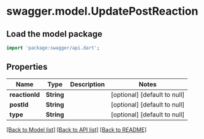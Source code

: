 # swagger.model.UpdatePostReaction

## Load the model package
```dart
import 'package:swagger/api.dart';
```

## Properties
Name | Type | Description | Notes
------------ | ------------- | ------------- | -------------
**reactionId** | **String** |  | [optional] [default to null]
**postId** | **String** |  | [optional] [default to null]
**type** | **String** |  | [optional] [default to null]

[[Back to Model list]](../README.md#documentation-for-models) [[Back to API list]](../README.md#documentation-for-api-endpoints) [[Back to README]](../README.md)


